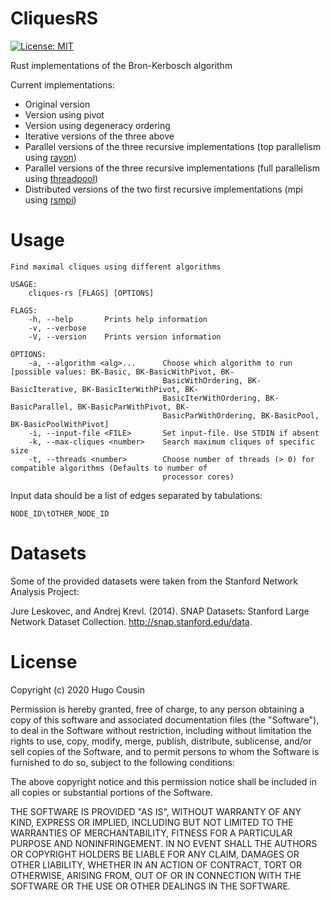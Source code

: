 # CliquesRS
[![License: MIT](https://img.shields.io/badge/License-MIT-yellow.svg)](https://opensource.org/licenses/MIT)


Rust implementations of the Bron-Kerbosch algorithm 

Current implementations:
+ Original version
+ Version using pivot
+ Version using degeneracy ordering
+ Iterative versions of the three above
+ Parallel versions of the three recursive implementations (top parallelism using [rayon](https://github.com/rayon-rs/rayon))
+ Parallel versions of the three recursive implementations (full parallelism using [threadpool](https://github.com/rust-threadpool/rust-threadpool))
+ Distributed versions of the two first recursive implementations (mpi using [rsmpi](https://github.com/rsmpi/rsmpi))

# Usage
```
Find maximal cliques using different algorithms

USAGE:
    cliques-rs [FLAGS] [OPTIONS]

FLAGS:
    -h, --help       Prints help information
    -v, --verbose    
    -V, --version    Prints version information

OPTIONS:
    -a, --algorithm <alg>...      Choose which algorithm to run [possible values: BK-Basic, BK-BasicWithPivot, BK-
                                  BasicWithOrdering, BK-BasicIterative, BK-BasicIterWithPivot, BK-
                                  BasicIterWithOrdering, BK-BasicParallel, BK-BasicParWithPivot, BK-
                                  BasicParWithOrdering, BK-BasicPool, BK-BasicPoolWithPivot]
    -i, --input-file <FILE>       Set input-file. Use STDIN if absent
    -k, --max-cliques <number>    Search maximum cliques of specific size
    -t, --threads <number>        Choose number of threads (> 0) for compatible algorithms (Defaults to number of
                                  processor cores)

```

Input data should be a list of edges separated by tabulations:
```
NODE_ID\tOTHER_NODE_ID
```

# Datasets

Some of the provided datasets were taken from the Stanford Network Analysis Project:

Jure Leskovec, and Andrej Krevl. (2014). SNAP Datasets: Stanford Large Network Dataset Collection. http://snap.stanford.edu/data.



# License

Copyright (c) 2020 Hugo Cousin

Permission is hereby granted, free of charge, to any person obtaining a copy of this software and associated documentation files (the "Software"), to deal in the Software without restriction, including without limitation the rights to use, copy, modify, merge, publish, distribute, sublicense, and/or sell copies of the Software, and to permit persons to whom the Software is furnished to do so, subject to the following conditions:

The above copyright notice and this permission notice shall be included in all copies or substantial portions of the Software.

THE SOFTWARE IS PROVIDED "AS IS", WITHOUT WARRANTY OF ANY KIND, EXPRESS OR IMPLIED, INCLUDING BUT NOT LIMITED TO THE WARRANTIES OF MERCHANTABILITY, FITNESS FOR A PARTICULAR PURPOSE AND NONINFRINGEMENT. IN NO EVENT SHALL THE AUTHORS OR COPYRIGHT HOLDERS BE LIABLE FOR ANY CLAIM, DAMAGES OR OTHER LIABILITY, WHETHER IN AN ACTION OF CONTRACT, TORT OR OTHERWISE, ARISING FROM, OUT OF OR IN CONNECTION WITH THE SOFTWARE OR THE USE OR OTHER DEALINGS IN THE SOFTWARE.


